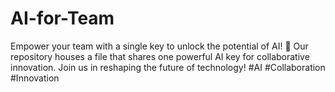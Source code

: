 # AI-for-Team
Empower your team with a single key to unlock the potential of AI! 🚀 Our repository houses a file that shares one powerful AI key for collaborative innovation. Join us in reshaping the future of technology! #AI #Collaboration #Innovation
